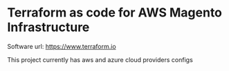 # Terraform as code for AWS Magento Infrastructure

Software url: https://www.terraform.io

This project currently has aws and azure cloud providers configs 

